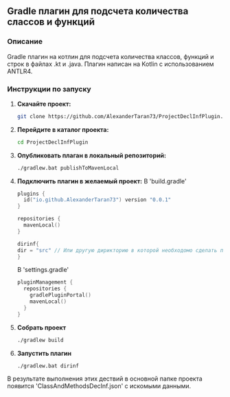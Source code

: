 ## Gradle плагин для подсчета количества слассов и функций

### Описание

Gradle плагин на котлин для подсчета количества классов, функций и строк в файлах .kt и .java. Плагин написан на Kotlin с использованием ANTLR4.

### Инструкции по запуску

1. **Скачайте проект:**
    ```bash
   git clone https://github.com/AlexanderTaran73/ProjectDeclInfPlugin.git
   ```

2. **Перейдите в каталог проекта:**
    ```bash
    cd ProjectDeclInfPlugin
    ```

3. **Опубликовать плаган в локальный репозиторий:**
    ```bash
   ./gradlew.bat publishToMavenLocal
    ```

4. **Подключить плагин в желаемый проект:**
    В 'build.gradle'
    ```kotlin
    plugins {
      id("io.github.AlexanderTaran73") version "0.0.1"
    }
   
    repositories {
      mavenLocal()
    }
   
    dirinf{
    dir = "src" // Или другую дирикторию в которой необходомо сделать подсчет
    }
    ```
   В 'settings.gradle'
    ```kotlin
    pluginManagement {
      repositories {
        gradlePluginPortal()
        mavenLocal()
      }
    }
    ```
5. **Собрать проект**
    ```bash
   ./gradlew build
   ```

6. **Запустить плагин**
    ```bash
   ./gradlew.bat dirinf
    ```


В результате выполнения этих дествий в основной папке проекта появится 'ClassAndMethodsDecInf.json' с искомыми данными.
